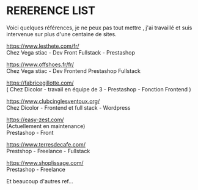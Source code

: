 
# RERERENCE LIST 


Voici quelques références, je ne peux pas tout mettre , j'ai travaillé et suis intervenue sur plus d'une centaine de sites. 

https://www.lesthete.com/fr/ <br>
Chez Vega stiac - Dev Front Fullstack - Prestashop

https://www.offshoes.fr/fr/ <br>
Chez Vega stiac - Dev Frontend Prestashop Fullstack

https://fabricegillotte.com/ <br>
( Chez Dicolor - travail en équipe de 3 - Prestashop - Fonction Frontend )

https://www.clubcinglesventoux.org/ <br>
Chez Dicolor - Frontend et full stack - Wordpress


https://easy-zest.com/ <br>
(Actuellement en maintenance) <br>
Prestashop - Front

https://www.terresdecafe.com/<br>
Prestshop - Freelance - Fullstack

https://www.shoplissage.com/<br>
Prestashop - Freelance



Et beaucoup d'autres ref...
